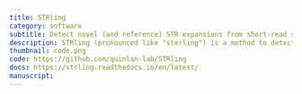 ```yaml
---
title: STRling
category: software
subtitle: Detect novel (and reference) STR expansions from short-read sequencing data
description: STRling (pronounced like "sterling") is a method to detect large STR expansions from short-read sequencing data. It is capable of detecting novel STR expansions, that is expansions where there is no STR in the reference genome at that position (or a different repeat unit from what is in the reference). It can also detect STR expansions that are annotated in the reference genome. STRling uses kmer counting to recover mis-mapped STR reads. It then uses soft-clipped reads to precisely discover the position of the STR expansion in the reference genome.
thumbnail: code.png
code: https://github.com/quinlan-lab/STRling
docs: https://strling.readthedocs.io/en/latest/
manuscript:
---
```

